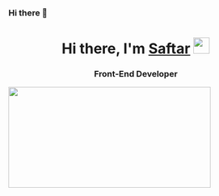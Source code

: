 ### Hi there 👋

<div  display: flex;>
<h1 align="center">Hi there, I'm <a href="https://daniilshat.ru/" target="_blank">Saftar</a> 
<img src="https://github.com/blackcater/blackcater/raw/main/images/Hi.gif" height="32"/></h1>
<h3 align="center">Front-End Developer</h3>


<img src="https://cdn.dribbble.com/users/1235346/screenshots/3252385/job.gif" width="400px" height="200px"/></h1>
</div>
<!--
**Saftar94/Saftar94** is a ✨ _special_ ✨ repository because its `README.md` (this file) appears on your GitHub profile.

Here are some ideas to get you started:

- 🔭 I’m currently working on ...
- 🌱 I’m currently learning ...
- 👯 I’m looking to collaborate on ...
- 🤔 I’m looking for help with ...
- 💬 Ask me about ...
- 📫 How to reach me: ...
- 😄 Pronouns: ...
- ⚡ Fun fact: ...
-->
